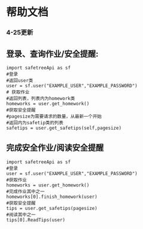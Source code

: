 # 帮助文档

### 4-25更新

## 登录、查询作业/安全提醒:

    import safetreeApi as sf
    #登录
    #返回user类
    user = sf.user("EXAMPLE_USER","EXAMPLE_PASSWORD")
    # 获取作业
    #返回列表，列表内为homework类
    homeworks = user.get_homework()
    #获取安全提醒
    #pagesize为需要请求的数量，从最新一个开始
    #返回内为safetip类的列表
    safetips = user.get_safetips(self,pagesize)

## 完成安全作业/阅读安全提醒

    import safetreeApi as sf
    #登录
    user = sf.user("EXAMPLE_USER","EXAMPLE_PASSWORD")
    #获取作业
    homeworks = user.get_homework()
    #完成作业其中之一
    homeworks[0].finish_homework(user)
    #获取安全提醒
    tips = user.get_safetips(pagesize)
    #阅读其中之一
    tips[0].ReadTips(user)


​    